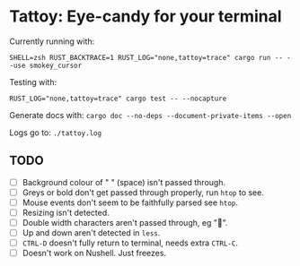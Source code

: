 # Tattoy: Eye-candy for your terminal

Currently running with:

```
SHELL=zsh RUST_BACKTRACE=1 RUST_LOG="none,tattoy=trace" cargo run -- --use smokey_cursor
```

Testing with:

```
RUST_LOG="none,tattoy=trace" cargo test -- --nocapture
```

Generate docs with:
`cargo doc --no-deps --document-private-items --open`

Logs go to: `./tattoy.log`

## TODO
* [ ] Background colour of " " (space) isn't passed through.
* [ ] Greys or bold don't get passed through properly, run `htop` to see.
* [ ] Mouse events don't seem to be faithfully parsed see `htop`.
* [ ] Resizing isn't detected.
* [ ] Double width characters aren't passed through, eg "🦀".
* [ ] Up and down aren't detected in `less`.
* [ ] `CTRL-D` doesn't fully return to terminal, needs extra `CTRL-C`.
* [ ] Doesn't work on Nushell. Just freezes.
